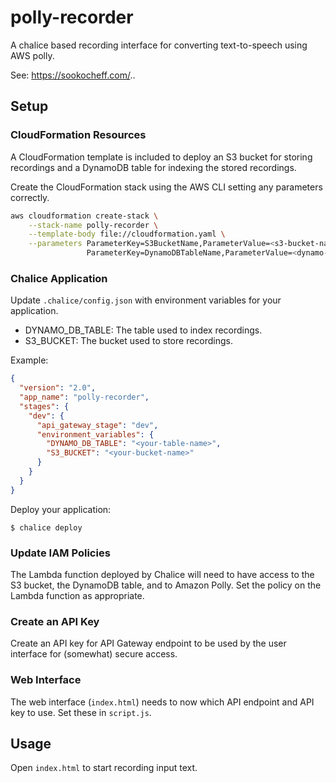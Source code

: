 # polly-recorder

A chalice based recording interface for converting text-to-speech using
AWS polly.

See: https://sookocheff.com/..

## Setup

### CloudFormation Resources

A CloudFormation template is included to deploy an S3 bucket for storing
recordings and a DynamoDB table for indexing the stored recordings.

Create the CloudFormation stack using the AWS CLI setting any parameters
correctly.

```bash
aws cloudformation create-stack \
    --stack-name polly-recorder \
    --template-body file://cloudformation.yaml \
    --parameters ParameterKey=S3BucketName,ParameterValue=<s3-bucket-name> \
                 ParameterKey=DynamoDBTableName,ParameterValue=<dynamo-table>
```

### Chalice Application

Update `.chalice/config.json` with environment variables for your
application.

* DYNAMO_DB_TABLE: The table used to index recordings.
* S3_BUCKET: The bucket used to store recordings.

Example:

```json
{
  "version": "2.0",
  "app_name": "polly-recorder",
  "stages": {
    "dev": {
      "api_gateway_stage": "dev",
      "environment_variables": {
        "DYNAMO_DB_TABLE": "<your-table-name>",
        "S3_BUCKET": "<your-bucket-name>"
      }
    }
  }
}
```

Deploy your application:

```
$ chalice deploy
```

### Update IAM Policies

The Lambda function deployed by Chalice will need to have access to the S3
bucket, the DynamoDB table, and to Amazon Polly. Set the policy on the
Lambda function as appropriate.

### Create an API Key

Create an API key for API Gateway endpoint to be used by the user
interface for (somewhat) secure access.

### Web Interface

The web interface (`index.html`) needs to now which API endpoint and API
key to use. Set these in `script.js`.

## Usage

Open `index.html` to start recording input text.
